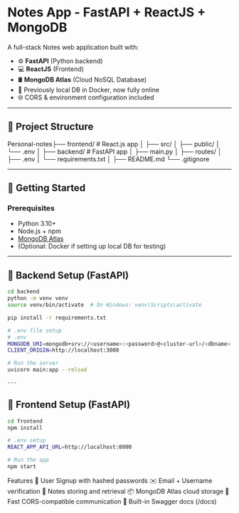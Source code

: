 # Notes App - FastAPI + ReactJS + MongoDB

A full-stack Notes web application built with:

- ⚙️ **FastAPI** (Python backend)
- 💻 **ReactJS** (Frontend)
- 🛢️ **MongoDB Atlas** (Cloud NoSQL Database)
- 🐳 Previously local DB in Docker, now fully online
- 🌐 CORS & environment configuration included

---

## 📁 Project Structure

Personal-notes├── frontend/ # React.js app │ ├── src/ │ ├── public/ │ └── .env │ ├── backend/ # FastAPI app │ ├── main.py │ ├── routes/ │ ├── .env │ └── requirements.txt │ ├── README.md └── .gitignore


---

## 🚀 Getting Started

### Prerequisites

- Python 3.10+
- Node.js + npm
- [MongoDB Atlas](https://www.mongodb.com/cloud/atlas)
- (Optional: Docker if setting up local DB for testing)

---

## 🔧 Backend Setup (FastAPI)

```bash
cd backend
python -m venv venv
source venv/bin/activate  # On Windows: venv\Scripts\activate

pip install -r requirements.txt

# .env file setup
# .env
MONGODB_URI=mongodb+srv://<username>:<password>@<cluster-url>/<dbname>
CLIENT_ORIGIN=http://localhost:3000

# Run the server
uvicorn main:app --reload

---

```

## 🔧 Frontend Setup (FastAPI)

```bash
cd frontend
npm install

# .env setup
REACT_APP_API_URL=http://localhost:8000

# Run the app
npm start

```

Features
🔐 User Signup with hashed passwords
✉️ Email + Username verification
📝 Notes storing and retrieval
📦 MongoDB Atlas cloud storage
🔄 Fast CORS-compatible communication
🧪 Built-in Swagger docs (/docs)
